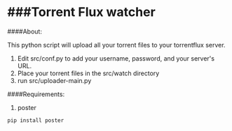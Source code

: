 ###Torrent Flux watcher
===========

####About:

This python script will upload all your torrent files to your torrentflux server.

1. Edit src/conf.py to add your username, password, and your server's URL.
2. Place your torrent files in the src/watch directory
3. run src/uploader-main.py

####Requirements:
1. poster

```
pip install poster
```
